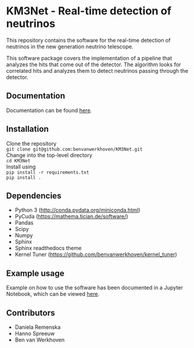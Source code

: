 
KM3Net - Real-time detection of neutrinos
=========================================

This repository contains the software for the real-time detection of
neutrinos in the new generation neutrino telescope.

This software package covers the implementation of a pipeline that
analyzes the hits that come out of the detector. The algorithm looks
for correlated hits and analyzes them to detect neutrinos passing
through the detector.


Documentation
-------------
Documentation can be found [here](https://benvanwerkhoven.github.io/KM3Net/sphinxdoc/html/index.html).


Installation
------------
Clone the repository  
    ``git clone git@github.com:benvanwerkhoven/KM3Net.git``  
Change into the top-level directory  
    ``cd KM3Net``  
Install using  
    ``pip install -r requirements.txt``  
    ``pip install .``


Dependencies
------------
 * Python 3 (http://conda.pydata.org/miniconda.html)
 * PyCuda (https://mathema.tician.de/software/)
 * Pandas
 * Scipy
 * Numpy
 * Sphinx
 * Sphinx readthedocs theme
 * Kernel Tuner (https://github.com/benvanwerkhoven/kernel_tuner)


Example usage
-------------
Example on how to use the software has been documented in a Jupyter Notebook,
which can be viewed [here](https://github.com/benvanwerkhoven/KM3Net/blob/master/notebooks/Example.ipynb).


Contributors
------------

* Daniela Remenska
* Hanno Spreeuw
* Ben van Werkhoven



